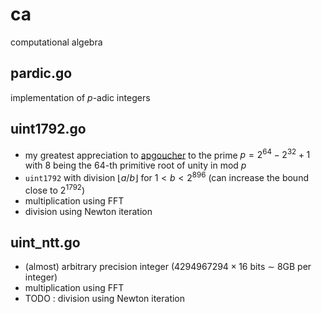 # ca
computational algebra

## pardic.go

implementation of $p$-adic integers

## uint1792.go

- my greatest appreciation to [apgoucher](https://cp4space.hatsya.com/2021/09/01/an-efficient-prime-for-number-theoretic-transforms/) to the prime $p = 2^{64} - 2^{32} + 1$ with $8$ being the $64$-th primitive root of unity in mod $p$
- `uint1792` with division $\lfloor a / b \rfloor$ for $1 < b < 2^{896}$ (can increase the bound close to $2^{1792}$)
- multiplication using FFT
- division using Newton iteration

## uint_ntt.go

- (almost) arbitrary precision integer ($4294967294 \times 16$ bits $\sim$ 8GB per integer)  
- multiplication using FFT
- TODO : division using Newton iteration
